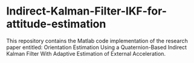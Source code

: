 # Indirect-Kalman-Filter-IKF-for-attitude-estimation
This repository contains the Matlab code implementation of the research paper entitled: Orientation Estimation Using a Quaternion-Based Indirect Kalman Filter With Adaptive Estimation of External Acceleration. 
